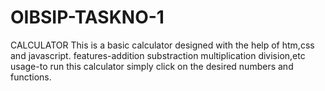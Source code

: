 # OIBSIP-TASKNO-1
CALCULATOR
This is a basic calculator designed with the help of htm,css and javascript.
features-addition
          substraction 
          multiplication
          division,etc
usage-to run this calculator simply click on the desired numbers and functions.         
